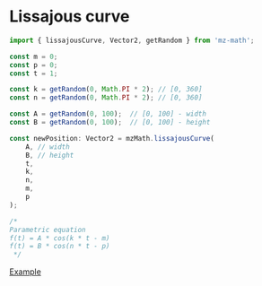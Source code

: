 # Lissajous curve

```js
import { lissajousCurve, Vector2, getRandom } from 'mz-math';

const m = 0;
const p = 0;
const t = 1;

const k = getRandom(0, Math.PI * 2); // [0, 360]
const n = getRandom(0, Math.PI * 2); // [0, 360]

const A = getRandom(0, 100);  // [0, 100] - width
const B = getRandom(0, 100);  // [0, 100] - height

const newPosition: Vector2 = mzMath.lissajousCurve(
    A, // width
    B, // height
    t,
    k,
    n,
    m,
    p
);

/*
Parametric equation
f(t) = A * cos(k * t - m)
f(t) = B * cos(n * t - p)
 */
```

[Example](https://github.com/mzusin/mz-math/blob/main/examples/lissajous-curves/lissajous-curves-canvas.html)